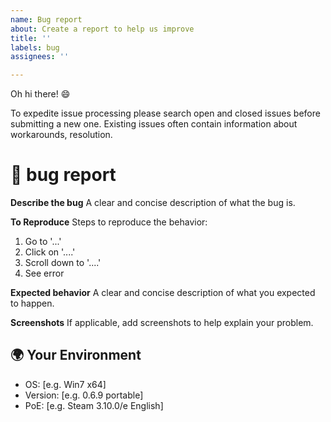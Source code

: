 ```yaml
---
name: Bug report
about: Create a report to help us improve
title: ''
labels: bug
assignees: ''

---
```


Oh hi there! 😄

To expedite issue processing please search open and closed issues before submitting a new one.
Existing issues often contain information about workarounds, resolution.

# 🐞 bug report

**Describe the bug**
A clear and concise description of what the bug is.

**To Reproduce**
Steps to reproduce the behavior:
1. Go to '...'
2. Click on '....'
3. Scroll down to '....'
4. See error

**Expected behavior**
A clear and concise description of what you expected to happen.

**Screenshots**
If applicable, add screenshots to help explain your problem.

## 🌍  Your Environment

- OS: [e.g. Win7 x64]
- Version: [e.g. 0.6.9 portable]
- PoE: [e.g. Steam 3.10.0/e English]
